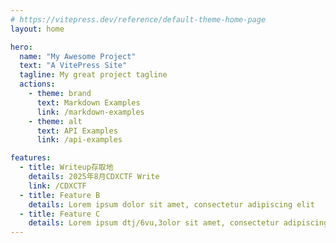 ```yaml
---
# https://vitepress.dev/reference/default-theme-home-page
layout: home

hero:
  name: "My Awesome Project"
  text: "A VitePress Site"
  tagline: My great project tagline
  actions:
    - theme: brand
      text: Markdown Examples
      link: /markdown-examples
    - theme: alt
      text: API Examples
      link: /api-examples

features:
  - title: Writeup存取地
    details: 2025年8月CDXCTF Write
    link: /CDXCTF
  - title: Feature B
    details: Lorem ipsum dolor sit amet, consectetur adipiscing elit
  - title: Feature C
    details: Lorem ipsum dtj/6vu,3olor sit amet, consectetur adipiscing elit
---
```


